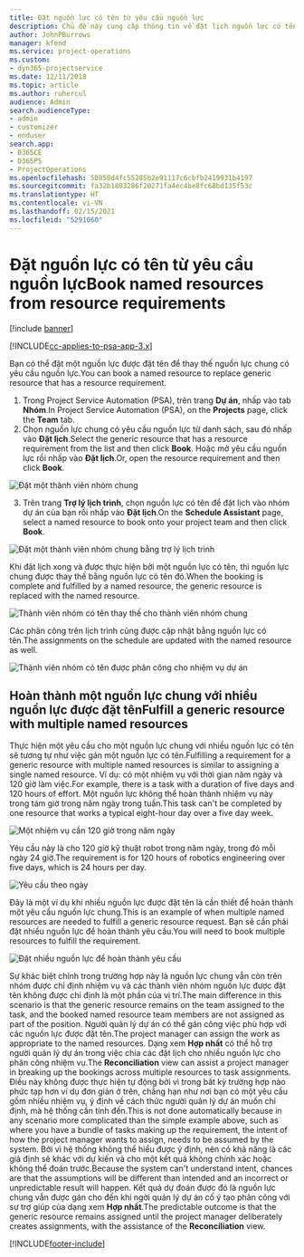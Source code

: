 ```yaml
---
title: Đặt nguồn lực có tên từ yêu cầu nguồn lực
description: Chủ đề này cung cấp thông tin về đặt lịch nguồn lực có tên cho một yêu cầu nguồn lực chung.
author: JohnPBurrows
manager: kfend
ms.service: project-operations
ms.custom:
- dyn365-projectservice
ms.date: 12/11/2018
ms.topic: article
ms.author: ruhercul
audience: Admin
search.audienceType:
- admin
- customizer
- enduser
search.app:
- D365CE
- D365PS
- ProjectOperations
ms.openlocfilehash: 50858d4fc55285b2e91117c6cbfb2419931b4197
ms.sourcegitcommit: fa32b1893286f20271fa4ec4be8fc68bd135f53c
ms.translationtype: HT
ms.contentlocale: vi-VN
ms.lasthandoff: 02/15/2021
ms.locfileid: "5291060"
---
```

# <a name="book-named-resources-from-resource-requirements"></a><span data-ttu-id="78ba5-103">Đặt nguồn lực có tên từ yêu cầu nguồn lực</span><span class="sxs-lookup"><span data-stu-id="78ba5-103">Book named resources from resource requirements</span></span>

[!include [banner](../includes/psa-now-project-operations.md)]

[!INCLUDE[cc-applies-to-psa-app-3.x](../includes/cc-applies-to-psa-app-3x.md)]

<span data-ttu-id="78ba5-104">Bạn có thể đặt một nguồn lực được đặt tên để thay thế nguồn lực chung có yêu cầu nguồn lực.</span><span class="sxs-lookup"><span data-stu-id="78ba5-104">You can book a named resource to replace generic resource that has a resource requirement.</span></span>

1. <span data-ttu-id="78ba5-105">Trong Project Service Automation (PSA), trên trang **Dự án**, nhấp vào tab **Nhóm**.</span><span class="sxs-lookup"><span data-stu-id="78ba5-105">In Project Service Automation (PSA), on the **Projects** page, click the **Team** tab.</span></span>
2. <span data-ttu-id="78ba5-106">Chọn nguồn lực chung có yêu cầu nguồn lực từ danh sách, sau đó nhấp vào **Đặt lịch**.</span><span class="sxs-lookup"><span data-stu-id="78ba5-106">Select the generic resource that has a resource requirement from the list and then click **Book**.</span></span> <span data-ttu-id="78ba5-107">Hoặc mở yêu cầu nguồn lực rồi nhấp vào **Đặt lịch**.</span><span class="sxs-lookup"><span data-stu-id="78ba5-107">Or, open the resource requirement and then click **Book**.</span></span>


![Đặt một thành viên nhóm chung](media/RM-how-to-14.png)


3. <span data-ttu-id="78ba5-109">Trên trang **Trợ lý lịch trình**, chọn nguồn lực có tên để đặt lịch vào nhóm dự án của bạn rồi nhấp vào **Đặt lịch**.</span><span class="sxs-lookup"><span data-stu-id="78ba5-109">On the **Schedule Assistant** page, select a named resource to book onto your project team and then click **Book**.</span></span>

![Đặt một thành viên nhóm chung bằng trợ lý lịch trình](media/RM-how-to-15.png)

<span data-ttu-id="78ba5-111">Khi đặt lịch xong và được thực hiện bởi một nguồn lực có tên, thì nguồn lực chung được thay thế bằng nguồn lực có tên đó.</span><span class="sxs-lookup"><span data-stu-id="78ba5-111">When the booking is complete and fulfilled by a named resource, the generic resource is replaced with the named resource.</span></span>

![Thành viên nhóm có tên thay thế cho thành viên nhóm chung](media/RM-how-to-16.png)

<span data-ttu-id="78ba5-113">Các phân công trên lịch trình cũng được cập nhật bằng nguồn lực có tên.</span><span class="sxs-lookup"><span data-stu-id="78ba5-113">The assignments on the schedule are updated with the named resource as well.</span></span>

![Thành viên nhóm có tên được phân công cho nhiệm vụ dự án](media/RM-how-to-17.png)

## <a name="fulfill-a-generic-resource-with-multiple-named-resources"></a><span data-ttu-id="78ba5-115">Hoàn thành một nguồn lực chung với nhiều nguồn lực được đặt tên</span><span class="sxs-lookup"><span data-stu-id="78ba5-115">Fulfill a generic resource with multiple named resources</span></span>
<span data-ttu-id="78ba5-116">Thực hiện một yêu cầu cho một nguồn lực chung với nhiều nguồn lực có tên sẽ tương tự như việc gán một nguồn lực có tên.</span><span class="sxs-lookup"><span data-stu-id="78ba5-116">Fulfilling a requirement for a generic resource with multiple named resources is similar to assigning a single named resource.</span></span> <span data-ttu-id="78ba5-117">Ví dụ: có một nhiệm vụ với thời gian năm ngày và 120 giờ làm việc.</span><span class="sxs-lookup"><span data-stu-id="78ba5-117">For example, there is a task with a duration of five days and 120 hours of effort.</span></span> <span data-ttu-id="78ba5-118">Một nguồn lực không thể hoàn thành nhiệm vụ này trong tám giờ trong năm ngày trong tuần.</span><span class="sxs-lookup"><span data-stu-id="78ba5-118">This task can't be completed by one resource that works a typical eight-hour day over a five day week.</span></span> 

![Một nhiệm vụ cần 120 giờ trong năm ngày](media/RM-how-to-21.png)

<span data-ttu-id="78ba5-120">Yêu cầu này là cho 120 giờ kỹ thuật robot trong năm ngày, trong đó mỗi ngày 24 giờ.</span><span class="sxs-lookup"><span data-stu-id="78ba5-120">The requirement is for 120 hours of robotics engineering over five days, which is 24 hours per day.</span></span>

![Yêu cầu theo ngày](media/RM-how-to-22.png)

<span data-ttu-id="78ba5-122">Đây là một ví dụ khi nhiều nguồn lực được đặt tên là cần thiết để hoàn thành một yêu cầu nguồn lực chung.</span><span class="sxs-lookup"><span data-stu-id="78ba5-122">This is an example of when multiple named resources are needed to fulfill a generic resource request.</span></span> <span data-ttu-id="78ba5-123">Bạn sẽ cần phải đặt nhiều nguồn lực để hoàn thành yêu cầu.</span><span class="sxs-lookup"><span data-stu-id="78ba5-123">You will need to book multiple resources to fulfill the requirement.</span></span>

![Đặt nhiều nguồn lực để hoàn thành yêu cầu](media/RM-how-to-23.png)

<span data-ttu-id="78ba5-125">Sự khác biệt chính trong trường hợp này là nguồn lực chung vẫn còn trên nhóm được chỉ định nhiệm vụ và các thành viên nhóm nguồn lực được đặt tên không được chỉ định là một phần của vị trí.</span><span class="sxs-lookup"><span data-stu-id="78ba5-125">The main difference in this scenario is that the generic resource remains on the team assigned to the task, and the booked named resource team members are not assigned as part of the position.</span></span> <span data-ttu-id="78ba5-126">Người quản lý dự án có thể gán công việc phù hợp với các nguồn lực được đặt tên.</span><span class="sxs-lookup"><span data-stu-id="78ba5-126">The project manager can assign the work as appropriate to the named resources.</span></span> <span data-ttu-id="78ba5-127">Dạng xem **Hợp nhất** có thể hỗ trợ người quản lý dự án trong việc chia các đặt lịch cho nhiều nguồn lực cho phân công nhiệm vụ.</span><span class="sxs-lookup"><span data-stu-id="78ba5-127">The **Reconciliation** view can assist a project manager in breaking up the bookings across multiple resources to task assignments.</span></span> <span data-ttu-id="78ba5-128">Điều này không được thực hiện tự động bởi vì trong bất kỳ trường hợp nào phức tạp hơn ví dụ đơn giản ở trên, chẳng hạn như nơi bạn có một yêu cầu gồm nhiều nhiệm vụ, ý định về cách thức người quản lý dự án muốn chỉ định, mà hệ thống cần tính đến.</span><span class="sxs-lookup"><span data-stu-id="78ba5-128">This is not done automatically because in any scenario more complicated than the simple example above, such as where you have a bundle of tasks making up the requirement, the intent of how the project manager wants to assign, needs to be assumed by the system.</span></span> <span data-ttu-id="78ba5-129">Bởi vì hệ thống không thể hiểu được ý định, nên có khả năng là các giả định sẽ khác với dự kiến và cho một kết quả không chính xác hoặc không thể đoán trước.</span><span class="sxs-lookup"><span data-stu-id="78ba5-129">Because the system can't understand intent, chances are that the assumptions will be different than intended and an incorrect or unpredictable result will happen.</span></span> <span data-ttu-id="78ba5-130">Kết quả dự đoán được đó là nguồn lực chung vẫn được gán cho đến khi ngời quản lý dự án cố ý tạo phân công với sự trợ giúp của dạng xem **Hợp nhất**.</span><span class="sxs-lookup"><span data-stu-id="78ba5-130">The predictable outcome is that the generic resource remains assigned until the project manager deliberately creates assignments, with the assistance of the **Reconciliation** view.</span></span>




[!INCLUDE[footer-include](../includes/footer-banner.md)]